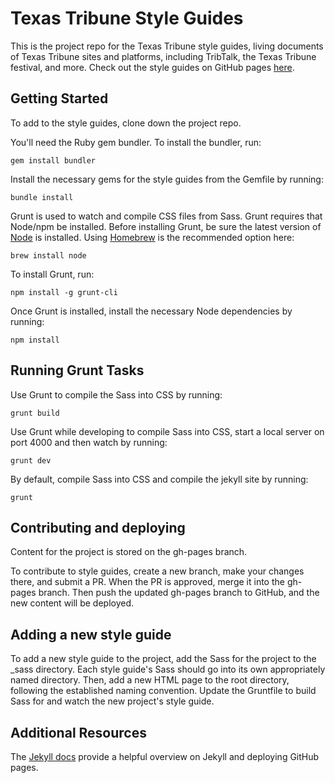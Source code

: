 Texas Tribune Style Guides
===========

This is the project repo for the Texas Tribune style guides, living documents of Texas Tribune sites and platforms, including TribTalk, the Texas Tribune festival, and more. Check out the style guides on GitHub pages [here](http://texastribune.github.io/styleguides/).

## Getting Started

To add to the style guides, clone down the project repo.

You'll need the Ruby gem bundler. To install the bundler, run:

    gem install bundler

Install the necessary gems for the style guides from the Gemfile by running:

    bundle install

Grunt is used to watch and compile CSS files from Sass. Grunt requires that Node/npm be installed. Before installing Grunt, be sure the latest version of [Node](http://nodejs.org) is installed. Using [Homebrew](http://brew.sh/) is the recommended option here:

    brew install node

To install Grunt, run:

    npm install -g grunt-cli

Once Grunt is installed, install the necessary Node dependencies by running:

    npm install

## Running Grunt Tasks

Use Grunt to compile the Sass into CSS by running:

    grunt build

Use Grunt while developing to compile Sass into CSS, start a local server on
port 4000 and then watch by running:

    grunt dev

By default, compile Sass into CSS and compile the jekyll site by running:

    grunt


## Contributing and deploying

Content for the project is stored on the gh-pages branch.

To contribute to style guides, create a new branch, make your changes there, and submit a PR. When the PR is approved, merge it into the gh-pages branch. Then push the updated gh-pages branch to GitHub, and the new content will be deployed.

## Adding a new style guide

To add a new style guide to the project, add the Sass for the project to the _sass directory. Each style guide's Sass should go into its own appropriately named directory. Then, add a new HTML page to the root directory, following the established naming convention. Update the Gruntfile to build Sass for and watch the new project's style guide.

## Additional Resources

The [Jekyll docs](http://jekyllrb.com/docs/github-pages/) provide a helpful overview on Jekyll and deploying GitHub pages.


